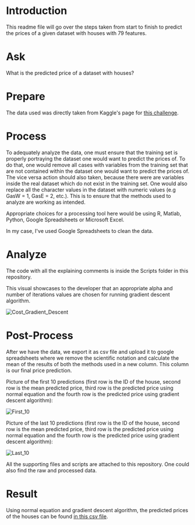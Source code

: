 # Introduction

This readme file will go over the steps taken from start to finish to predict the prices of a given dataset with houses with 79 features. 

# Ask

What is the predicted price of a dataset with houses?

# Prepare

The data used was directly taken from Kaggle's page for [this challenge](https://www.kaggle.com/c/house-prices-advanced-regression-techniques/submit).

# Process

To adequately analyze the data, one must ensure that the training set is properly portraying the dataset one would want to predict the prices of. To do that, one would remove all cases with variables from the training set that are not contained within the dataset one would want to predict the prices of. The vice versa action should also taken, because there were are variables inside the real dataset which do not exist in the training set. One would also replace all the character values in the dataset with numeric values (e.g GasW = 1, GasE = 2, etc.). This is to ensure that the methods used to analyze are working as intended.

Appropriate choices for a processing tool here would be using R, Matlab, Python, Google Spreadsheets or Microsoft Excel.

In my case, I've used Google Spreadsheets to clean the data.

# Analyze

The code with all the explaining comments is inside the Scripts folder in this repository.

This visual showcases to the developer that an appropriate alpha and number of iterations values are chosen for running gradient descent algorithm.

![Cost_Gradient_Descent](https://github.com/VladStoyanoff/Multivariate_Linear_Regression_Problem_Solved_With_ML_Algorithms/blob/main/Visuals/Cost_Gradient_Descent.png)

# Post-Process

After we have the data, we export it as csv file and upload it to google spreadsheets where we remove the scientific notation and calculate the mean of the results of both the methods used in a new column. This column is our final price prediction.

Picture of the first 10 predictions (first row is the ID of the house, second row is the mean predicted price, third row is the predicted price using normal equation and the fourth row is the predicted price using gradient descent algorithm):

![First_10](https://github.com/VladStoyanoff/Multivariate_Linear_Regression_Problem_Solved_With_ML_Algorithms/blob/main/Visuals/First_10.png)

Picture of the last 10 predictions (first row is the ID of the house, second row is the mean predicted price, third row is the predicted price using normal equation and the fourth row is the predicted price using gradient descent algorithm):

![Last_10](https://github.com/VladStoyanoff/Multivariate_Linear_Regression_Problem_Solved_With_ML_Algorithms/blob/main/Visuals/Last_10.png) 

All the supporting files and scripts are attached to this repository. One could also find the raw and processed data.

# Result

Using normal equation and gradient descent algorithm, the predicted prices of the houses can be found [in this csv file](https://github.com/VladStoyanoff/Multivariate_Linear_Regression_Problem_Solved_With_ML_Algorithms/blob/main/Predicted_Prices/Predicted_Prices_Result.csv).

